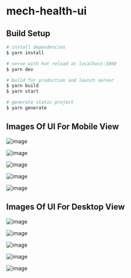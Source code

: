 # mech-health-ui

## Build Setup

```bash
# install dependencies
$ yarn install

# serve with hot reload at localhost:3000
$ yarn dev

# build for production and launch server
$ yarn build
$ yarn start

# generate static project
$ yarn generate
```

## Images Of UI For Mobile View
![image](https://user-images.githubusercontent.com/51837314/127578009-87fdf2de-8044-41ad-8832-119c3f3f2c24.png)

![image](https://user-images.githubusercontent.com/51837314/127578032-fcb268a8-4a46-4a87-bd3c-e0990e82b087.png)


![image](https://user-images.githubusercontent.com/51837314/127578039-17ebafda-29fe-40c0-85b0-46ea9635f51f.png)


![image](https://user-images.githubusercontent.com/51837314/127578049-ce8b28d9-b81e-4857-958e-c4b63f4ec4c8.png)


![image](https://user-images.githubusercontent.com/51837314/127586938-32581912-d14b-47e4-b3e5-611bbbcb7a5a.png)

## Images Of UI For Desktop View
![image](https://user-images.githubusercontent.com/51837314/127578870-1e0dedf8-e6f6-4773-bc68-faab3e8d9bf9.png)


![image](https://user-images.githubusercontent.com/51837314/127578878-aaa4047c-c6e0-4d2f-81a4-08ba74208e9a.png)


![image](https://user-images.githubusercontent.com/51837314/127578890-c48e7efa-eb9f-4c75-9367-d32aa86048fd.png)


![image](https://user-images.githubusercontent.com/51837314/127586802-8cd947e9-cf36-4d8b-baf7-125dab3e4f81.png)




![image](https://user-images.githubusercontent.com/51837314/127584369-67e286c2-0104-4665-881a-fe643b4dd822.png)







